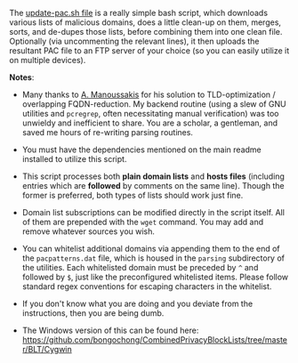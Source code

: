 The [update-pac.sh file](https://github.com/bongochong/CombinedPrivacyBlockLists/blob/master/BLT/update-pac.sh) is a really simple bash script, which downloads various lists of malicious domains, does a little clean-up on them, merges, sorts, and de-dupes those lists, before combining them into one clean file. Optionally (via uncommenting the relevant lines), it then uploads the resultant PAC file to an FTP server of your choice (so you can easily utilize it on multiple devices).

**Notes**:
- Many thanks to [A. Manoussakis](https://savannah.gnu.org/users/amanou) for his solution to TLD-optimization / overlapping FQDN-reduction. My backend routine (using a slew of GNU utilities and `pcregrep`, often necessitating manual verification) was too unwieldy and inefficient to share. You are a scholar, a gentleman, and saved me hours of re-writing parsing routines.

- You must have the dependencies mentioned on the main readme installed to utilize this script.

- This script processes both **plain domain lists** and **hosts files** (including entries which are **followed** by comments on the same line). Though the former is preferred, both types of lists should work just fine.

- Domain list subscriptions can be modified directly in the script itself. All of them are prepended with the `wget` command. You may add and remove whatever sources you wish.

- You can whitelist additional domains via appending them to the end of the `pacpatterns.dat` file, which is housed in the `parsing` subdirectory of the utilities. Each whitelisted domain must be preceded by `^` and followed by `$`, just like the preconfigured whitelisted items. Please follow standard regex conventions for escaping characters in the whitelist.

- If you don't know what you are doing and you deviate from the instructions, then you are being dumb.

- The Windows version of this can be found here: https://github.com/bongochong/CombinedPrivacyBlockLists/tree/master/BLT/Cygwin
